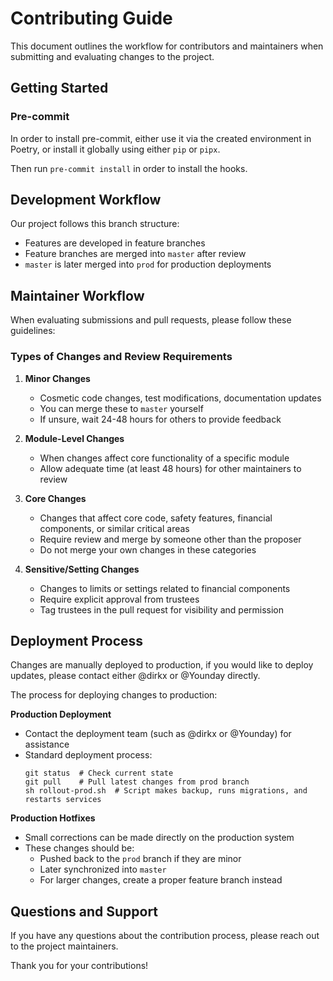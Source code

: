 # Contributing Guide

This document outlines the workflow for contributors and maintainers when submitting and evaluating changes to the project.

## Getting Started

### Pre-commit

In order to install pre-commit, either use it via the created environment in Poetry, or install it globally using either `pip` or `pipx`.

Then run `pre-commit install` in order to install the hooks.

## Development Workflow

Our project follows this branch structure:

- Features are developed in feature branches
- Feature branches are merged into `master` after review
- `master` is later merged into `prod` for production deployments

## Maintainer Workflow

When evaluating submissions and pull requests, please follow these guidelines:

### Types of Changes and Review Requirements

1. **Minor Changes**
   - Cosmetic code changes, test modifications, documentation updates
   - You can merge these to `master` yourself
   - If unsure, wait 24-48 hours for others to provide feedback

2. **Module-Level Changes**
   - When changes affect core functionality of a specific module
   - Allow adequate time (at least 48 hours) for other maintainers to review

3. **Core Changes**
   - Changes that affect core code, safety features, financial components, or similar critical areas
   - Require review and merge by someone other than the proposer
   - Do not merge your own changes in these categories

4. **Sensitive/Setting Changes**
   - Changes to limits or settings related to financial components
   - Require explicit approval from trustees
   - Tag trustees in the pull request for visibility and permission

## Deployment Process

Changes are manually deployed to production, if you would like to deploy updates, please contact either @dirkx or @Younday directly.

The process for deploying changes to production:

**Production Deployment**
   - Contact the deployment team (such as @dirkx or @Younday) for assistance
   - Standard deployment process:
     ```
     git status  # Check current state
     git pull    # Pull latest changes from prod branch
     sh rollout-prod.sh  # Script makes backup, runs migrations, and restarts services
     ```

**Production Hotfixes**
   - Small corrections can be made directly on the production system
   - These changes should be:
     - Pushed back to the `prod` branch if they are minor
     - Later synchronized into `master`
     - For larger changes, create a proper feature branch instead


## Questions and Support

If you have any questions about the contribution process, please reach out to the project maintainers.

Thank you for your contributions!

